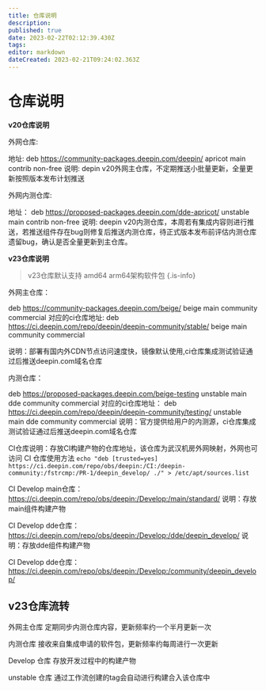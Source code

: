 ```yaml
---
title: 仓库说明
description: 
published: true
date: 2023-02-22T02:12:39.430Z
tags: 
editor: markdown
dateCreated: 2023-02-21T09:24:02.363Z
---
```


# 仓库说明
**v20仓库说明**

外网仓库:

地址: deb https://community-packages.deepin.com/deepin/ apricot main contrib non-free 
说明: depin v20外网主仓库，不定期推送小批量更新，全量更新按照版本发布计划推送

外网内测仓库:

地址： deb https://proposed-packages.deepin.com/dde-apricot/ unstable main contrib non-free
说明:  deepin v20内测仓库，本周若有集成内容则进行推送，若推送组件存在bug则修复后推送内测仓库，待正式版本发布前评估内测仓库遗留bug，确认是否全量更新到主仓库。

**v23仓库说明**
> v23仓库默认支持 amd64 arm64架构软件包
{.is-info}

外网主仓库：

deb https://community-packages.deepin.com/beige/ beige main community commercial
对应的ci仓库地址: 
deb https://ci.deepin.com/repo/deepin/deepin-community/stable/ beige main community commercial

说明：部署有国内外CDN节点访问速度快，镜像默认使用,ci仓库集成测试验证通过后推送deepin.com域名仓库

内测仓库：

deb https://proposed-packages.deepin.com/beige-testing unstable main dde community commercial
对应的ci仓库地址：
deb https://ci.deepin.com/repo/deepin/deepin-community/testing/ unstable main dde community commercial 
说明：官方提供给用户的内测源，ci仓库集成测试验证通过后推送deepin.com域名仓库

CI仓库说明：存放CI构建产物的仓库地址，该仓库为武汉机房外网映射，外网也可访问
CI 仓库使用方法 
`echo "deb [trusted=yes] https://ci.deepin.com/repo/obs/deepin:/CI:/deepin-community:/fstrcmp:/PR-1/deepin_develop/ ./" > /etc/apt/sources.list`



CI Develop main仓库：
https://ci.deepin.com/repo/obs/deepin:/Develop:/main/standard/ 
说明：存放main组件构建产物

CI Develop dde仓库：
https://ci.deepin.com/repo/obs/deepin:/Develop:/dde/deepin_develop/
说明：存放dde组件构建产物

CI Develop dde仓库：
https://ci.deepin.com/repo/obs/deepin:/Develop:/community/deepin_develop/

## v23仓库流转

外网主仓库
定期同步内测仓库内容，更新频率约一个半月更新一次

内测仓库
接收来自集成申请的软件包，更新频率约每周进行一次更新

Develop  仓库
存放开发过程中的构建产物

unstable 仓库
通过工作流创建的tag会自动进行构建合入该仓库中

